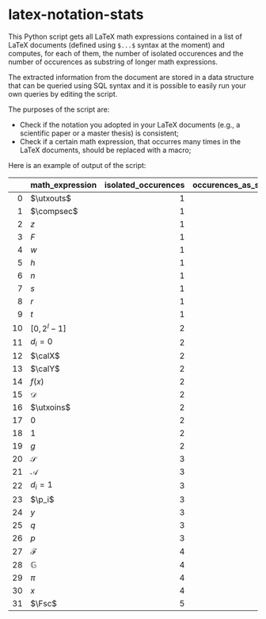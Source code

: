# latex-notation-stats

This Python script gets all LaTeX math expressions contained in a list of LaTeX documents (defined using `$...$` syntax at the moment) and computes, for each of them, the number of isolated occurences and the number of occurences as substring of longer math expressions.

The extracted information from the document are stored in a data structure that can be queried using SQL syntax and it is possible to easily run your own queries by editing the script.

The purposes of the script are:

- Check if the notation you adopted in your LaTeX documents (e.g., a scientific paper or a master thesis) is consistent;
- Check if a certain math expression, that occurres many times in the LaTeX documents, should be replaced with a macro;

Here is an example of output of the script:

|    | math_expression   |   isolated_occurences |   occurences_as_substring |
|---:|:------------------|----------------------:|--------------------------:|
|  0 | $\utxouts$        |                     1 |                         2 |
|  1 | $\compsec$        |                     1 |                         6 |
|  2 | $z$               |                     1 |                         8 |
|  3 | $F$               |                     1 |                        11 |
|  4 | $w$               |                     1 |                        26 |
|  5 | $h$               |                     1 |                        46 |
|  6 | $n$               |                     1 |                        51 |
|  7 | $s$               |                     1 |                        65 |
|  8 | $r$               |                     1 |                        75 |
|  9 | $t$               |                     1 |                       133 |
| 10 | $[0, 2^l - 1]$    |                     2 |                         0 |
| 11 | $d_i=0$           |                     2 |                         0 |
| 12 | $\calX$           |                     2 |                         1 |
| 13 | $\calY$           |                     2 |                         1 |
| 14 | $f(x)$            |                     2 |                         1 |
| 15 | $\mathcal{D}$     |                     2 |                         2 |
| 16 | $\utxoins$        |                     2 |                         3 |
| 17 | $0$               |                     2 |                         7 |
| 18 | $1$               |                     2 |                        49 |
| 19 | $g$               |                     2 |                        49 |
| 20 | $\mathcal{S}$     |                     3 |                         0 |
| 21 | $\mathcal{A}$     |                     3 |                         0 |
| 22 | $d_i=1$           |                     3 |                         0 |
| 23 | $\p_i$            |                     3 |                         0 |
| 24 | $y$               |                     3 |                         5 |
| 25 | $q$               |                     3 |                         9 |
| 26 | $p$               |                     3 |                        38 |
| 27 | $\mathcal{F}$     |                     4 |                         0 |
| 28 | $\mathbb{G}$      |                     4 |                         0 |
| 29 | $\pi$             |                     4 |                         1 |
| 30 | $x$               |                     4 |                        74 |
| 31 | $\Fsc$            |                     5 |                         0 |
